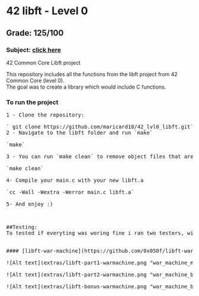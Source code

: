 # 42 libft - Level 0
## Grade: 125/100
### Subject: [click here](extras/en.subject.pdf)

42 Common Core Libft project

This repository includes all the functions from the libft project from 42 Common Core (level 0).<br />
The goal was to create a library which would include C functions.<br />

### To run the project
<pre>
1 - Clone the repository:<br />
` git clone https://github.com/maricard18/42_lvl0_libft.git`
2 - Navigate to the libft folder and run `make`<br />
`make`<br />
3 - You can run `make clean` to remove object files that are no longer needed.<br />
`make clean` <br />
4- Compile your main.c with your new libft.a <br />
`cc -Wall -Wextra -Werror main.c libft.a` <br />
5- And enjoy :)<br />
<pre>

##Testing:
To tested if everyting was woring fine i ran two testers, wich results are posted below:<br />

#### [libft-war-machine](https://github.com/0x050f/libft-war-machine) <br />
![Alt text](extras/libft-part1-warmachine.png "war_machine_mandatory") <br />
![Alt text](extras/libft-part2-warmachine.png "war_machine_bonus") <br />
![Alt text](extras/libft-bonus-warmachine.png "war_machine_bonus") <br />
